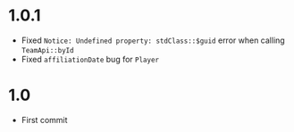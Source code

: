 # 1.0.1

- Fixed `Notice: Undefined property: stdClass::$guid` error when calling `TeamApi::byId`
- Fixed `affiliationDate` bug for `Player`

# 1.0

- First commit